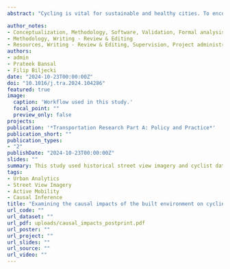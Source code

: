 ```yaml
---
abstract: "Cycling is vital for sustainable and healthy cities. To encourage such activities, understanding urban bikeability at both detailed and broad spatial scales is crucial. Street view imagery (SVI) offers in-depth insights into how street features influence micro-mobility patterns, but existing studies are mainly correlational. This research utilized historical time-series SVI, cyclist data from London, to discern the causal effects of specific urban features on cyclist numbers. We used propensity score matching to adjust for potential confounding biases and applied the causal forest to estimate the heterogeneity in causal effects. Key findings include: vegetation significantly boosts cycling, slope negatively impacts cycling, and bike lanes positively influence cycling. Moreover, vegetation’s impact on cycling is greater in less populated areas, while bike lanes have a stronger effect in densely populated regions. These findings help prioritize the areas of intervention. By transcending from mere correlations to identifying heterogeneous causal impacts, this study offers invaluable insights for urban planning, underscoring design strategies to enhance cities’ bikeability and sustainability."

author_notes:
- Conceptualization, Methodology, Software, Validation, Formal analysis, Investigation, Data Curation, Writing - Original Draft, Visualization
- Methodology, Writing - Review & Editing
- Resources, Writing - Review & Editing, Supervision, Project administration, Funding acquisition
authors:
- admin
- Prateek Bansal
- Filip Biljecki
date: "2024-10-23T00:00:00Z"
doi: "10.1016/j.tra.2024.104286"
featured: true
image:
  caption: 'Workflow used in this study.'
  focal_point: ""
  preview_only: false
projects:
publication: '*Transportation Research Part A: Policy and Practice*'
publication_short: ""
publication_types:
- "2"
publishDate: "2024-10-23T00:00:00Z"
slides: ""
summary: This study used historical street view imagery and cyclist data from London to establish causal relationships between urban features (like vegetation, slope, and bike lanes) and cycling patterns, finding that their impacts vary by population density and providing actionable insights for urban planning.
tags:
- Urban Analytics
- Street View Imagery
- Active Mobility
- Causal Inference
title: "Examining the causal impacts of the built environment on cycling activities using time-series street view imagery"
url_code: ""
url_dataset: ""
url_pdf: uploads/causal_impacts_postprint.pdf
url_poster: ""
url_project: ""
url_slides: ""
url_source: ""
url_video: ""
---
```



